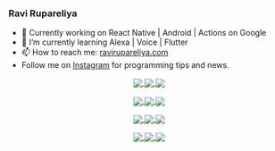### Ravi Rupareliya

- 🔭 Currently working on React Native | Android | Actions on Google
- 🌱 I’m currently learning Alexa | Voice | Flutter
- 📫 How to reach me: [ravirupareliya.com](https://ravirupareliya.com)
- Follow me on [Instagram](https://www.instagram.com/ravi.rupareliya/) for programming tips and news.

<a href="https://www.instagram.com/ravi.rupareliya/" target="_blank">
<!-- insta-feed:START-->
<p align="center">
<img align="center" src=https://scontent-atl3-1.cdninstagram.com/v/t51.2885-15/e35/s150x150/122425343_1572645589603046_1626634953961554534_n.jpg?_nc_ht=scontent-atl3-1.cdninstagram.com&_nc_cat=102&_nc_ohc=nB3EQy1P_skAX9usmqC&tp=1&oh=f235dbf684ae5baefa3c0ba786ef9c8a&oe=5FE3A3C1 />
<img align="center" src=https://scontent-atl3-1.cdninstagram.com/v/t51.2885-15/e35/s150x150/119738360_171946631175661_8308691936849414239_n.jpg?_nc_ht=scontent-atl3-1.cdninstagram.com&_nc_cat=101&_nc_ohc=PEpPFinbgY8AX9xbMtB&tp=1&oh=a5a06148ab79a7bcbc72a723fc420d03&oe=5FE6945D />
<img align="center" src=https://scontent-atl3-1.cdninstagram.com/v/t51.2885-15/e35/s150x150/119471335_3325605627530848_5783608158621298966_n.jpg?_nc_ht=scontent-atl3-1.cdninstagram.com&_nc_cat=104&_nc_ohc=U5ZP1CiM8pgAX-bFRnM&tp=1&oh=a849ecf590c198770e49e033b7ca8a8b&oe=5FE71101 />
</p>
<p align="center">
<img align="center" src=https://scontent-atl3-1.cdninstagram.com/v/t51.2885-15/e35/s150x150/118735524_155532192843864_2438830621806811548_n.jpg?_nc_ht=scontent-atl3-1.cdninstagram.com&_nc_cat=100&_nc_ohc=Kg2wpvXppXQAX-O3_YZ&tp=1&oh=39c1db129d0e62ce0cfa93d541ed1171&oe=5FE4DD6E />
<img align="center" src=https://scontent-atl3-1.cdninstagram.com/v/t51.2885-15/e35/s150x150/118358282_793232521422249_4194198869826492121_n.jpg?_nc_ht=scontent-atl3-1.cdninstagram.com&_nc_cat=109&_nc_ohc=z61EfmBfbJwAX9IhPI3&tp=1&oh=74ac3ef23ffb96a65e4a489363fa2779&oe=5FE3AE3C />
<img align="center" src=https://scontent-atl3-1.cdninstagram.com/v/t51.2885-15/e35/s150x150/118083536_653646245259286_4437462516989252087_n.jpg?_nc_ht=scontent-atl3-1.cdninstagram.com&_nc_cat=110&_nc_ohc=NGjhf234sx0AX9usuE8&tp=1&oh=b1f9c89f0078f5186491c4aa474542b6&oe=5FE41DDC />
</p>
<p align="center">
<img align="center" src=https://scontent-atl3-1.cdninstagram.com/v/t51.2885-15/e35/s150x150/118175330_604822603490734_6882222491011634628_n.jpg?_nc_ht=scontent-atl3-1.cdninstagram.com&_nc_cat=110&_nc_ohc=yYioxUVdFwoAX9zLG3k&tp=1&oh=28463d34b7ffbcc7ca6f01bac3d462e1&oe=5FE64777 />
<img align="center" src=https://scontent-atl3-1.cdninstagram.com/v/t51.2885-15/e35/s150x150/117801930_118850686597100_8281062695853943386_n.jpg?_nc_ht=scontent-atl3-1.cdninstagram.com&_nc_cat=108&_nc_ohc=V4R9CgzZZekAX9zDOXg&tp=1&oh=d9669f0b28f19a4a7d3692c7d72bd626&oe=5FE6B940 />
<img align="center" src=https://scontent-atl3-1.cdninstagram.com/v/t51.2885-15/e35/s150x150/117867292_2771207523148452_3241414180657952736_n.jpg?_nc_ht=scontent-atl3-1.cdninstagram.com&_nc_cat=100&_nc_ohc=ZcnLHxU38SIAX_0FoUs&tp=1&oh=a47158b26bfd463dbab305adf51fbc5a&oe=5FE651A1 />
</p>
<p align="center">
<img align="center" src=https://scontent-atl3-1.cdninstagram.com/v/t51.2885-15/e35/s150x150/117931678_793632161399712_7562658963115355616_n.jpg?_nc_ht=scontent-atl3-1.cdninstagram.com&_nc_cat=100&_nc_ohc=GxpNcC34bxkAX_ZCyZq&tp=1&oh=2a67317f3b633ac91cc907846628a6cb&oe=5FE45CB7 />
<img align="center" src=https://scontent-atl3-1.cdninstagram.com/v/t51.2885-15/e35/s150x150/117747115_220949032661980_1081920512424702093_n.jpg?_nc_ht=scontent-atl3-1.cdninstagram.com&_nc_cat=104&_nc_ohc=8acrhUKf2FQAX8JUp9Y&tp=1&oh=9dd4caed7f7604c9db006ef8bb3fa724&oe=5FE5C916 />
<img align="center" src=https://scontent-atl3-1.cdninstagram.com/v/t51.2885-15/e35/s150x150/117564950_167171931547080_7523565149947571776_n.jpg?_nc_ht=scontent-atl3-1.cdninstagram.com&_nc_cat=100&_nc_ohc=Sx5-LEgRHjEAX9Q8nZp&tp=1&oh=f6c20ade30304f072be8a53df9d9a9f2&oe=5FE4F95D />
</p>

<!-- insta-feed:END-->
</a>
